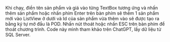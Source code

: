 Khi chạy, điền tên sản phẩm và giá vào từng TextBox tương ứng và nhấn thêm sản phẩm hoặc nhấn phím Enter trên bàn phím sẽ thêm 1 sản phẩm mới vào ListView ở dưới và Id của sản phẩm vừa thêm vào sẽ được tạo ra bằng ký tự mở đầu là POD. Nhấn nút thoát hoặc nhấn ESC trên bàn phím để thoát chương trình. 
Code này mình tham khảo trên ChatGPT, lấy dữ liệu từ SQL Server.
